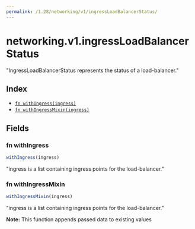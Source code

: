```yaml
---
permalink: /1.28/networking/v1/ingressLoadBalancerStatus/
---
```


# networking.v1.ingressLoadBalancerStatus

"IngressLoadBalancerStatus represents the status of a load-balancer."

## Index

* [`fn withIngress(ingress)`](#fn-withingress)
* [`fn withIngressMixin(ingress)`](#fn-withingressmixin)

## Fields

### fn withIngress

```ts
withIngress(ingress)
```

"ingress is a list containing ingress points for the load-balancer."

### fn withIngressMixin

```ts
withIngressMixin(ingress)
```

"ingress is a list containing ingress points for the load-balancer."

**Note:** This function appends passed data to existing values